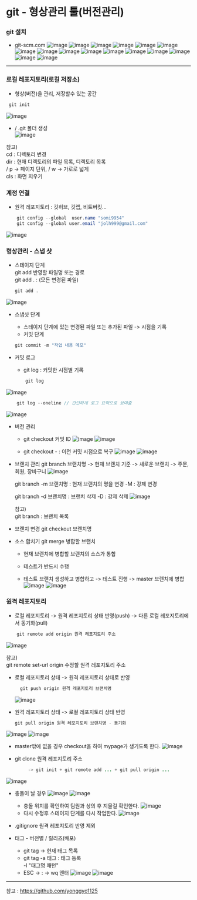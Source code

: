 # git - 형상관리 툴(버전관리)

### git 설치
* git-scm.com
![image](https://github.com/somi9954/git_exam2/assets/137499604/72cd3252-15b4-420f-b3e9-ea31f19650af)
![image](https://github.com/somi9954/git_exam2/assets/137499604/58af1d03-0d72-4ee0-ba11-1bd928c8ad1d)
![image](https://github.com/somi9954/git_exam2/assets/137499604/cde211ff-e5eb-4fe0-9b4c-c56be82bc5b3)
![image](https://github.com/somi9954/git_exam2/assets/137499604/c55ec2c2-a282-4386-9cf2-1f287219fb4c)
![image](https://github.com/somi9954/git_exam2/assets/137499604/a24b4964-02a1-4cbc-8ab9-b90c691427ec)
![image](https://github.com/somi9954/git_exam2/assets/137499604/1a998c5a-0eb3-4f28-911b-e6b04b7ec411)
![image](https://github.com/somi9954/git_exam2/assets/137499604/afcd1546-4196-4c3d-b9b2-6e7ea29c5529)
![image](https://github.com/somi9954/git_exam2/assets/137499604/9477a7fb-7757-4f37-b232-0f3b51819d5e)
![image](https://github.com/somi9954/git_exam2/assets/137499604/f818224a-3af3-42e3-b9d1-c799e8078aba)
![image](https://github.com/somi9954/git_exam2/assets/137499604/663a9104-e22e-43af-8bf5-cedc688eeeba)
![image](https://github.com/somi9954/git_exam2/assets/137499604/b13404d3-bc22-42d2-b18c-1e56f13dd55b)
![image](https://github.com/somi9954/git_exam2/assets/137499604/215f0ce1-8caf-474e-bb7c-d20d0cf27f4e)
![image](https://github.com/somi9954/git_exam2/assets/137499604/a78c137b-3201-47d4-8ac9-a3836ee687df)
![image](https://github.com/somi9954/git_exam2/assets/137499604/dddc0f1a-5388-4a48-91ea-1ce1ff7a3411)
![image](https://github.com/somi9954/git_exam2/assets/137499604/ec9ac509-eb06-4e7f-8e72-193bbde11b83)
![image](https://github.com/somi9954/git_exam2/assets/137499604/e335ca7e-8e3e-4f8d-b67f-91ed0a61bf41)

-----
### 로컬 레포지토리(로컬 저장소)
* 형상(버전)을 관리, 저장할수 있는 공간
  
```JAVA
 git init
```
![image](https://github.com/somi9954/git_exam2/assets/137499604/e5a3739c-aeff-4078-a2d5-23413d3c0db6)

* / .git 폴더 생성  
![image](https://github.com/somi9954/git_exam2/assets/137499604/58a66731-83d5-403c-8ee9-83bb21f5397d)
		
참고)</br>
cd : 디렉토리 변경 </br>
dir : 현재 디렉토리의 파일 목록, 디렉토리 목록</br>
/ p -> 페이지 단위, / w -> 가로로 넓게</br>
cls : 화면 지우기 
		
		
### 계정 연결
* 원격 레포지토리 : 깃허브, 깃랩, 비트버킷...
```JAVA	
	git config --global  user.name "somi9954"
	git config --global user.email "jolh999@gmail.com"
```
![image](https://github.com/somi9954/git_exam2/assets/137499604/fcbbb7bc-a0ca-493d-9ac6-ad8127aa4186)

### 형상관리 - 스냅 샷 
* 스테이지 단계 </br>
	git add 반영할 파일명 또는 경로 </br>
  git add . : (모든 변경된 파일)
	```JAVA
	git add .
	```
 ![image](https://github.com/somi9954/git_exam2/assets/137499604/e44662a1-2b44-4545-ab3b-c69d1f33966e)

* 스냅샷 단계
	* 스테이지 단계에 있는 변경된 파일 또는 추가된 파일 -> 시점을 기록 
	* 커밋 단계 
	```JAVA
	git commit -m "작업 내용 메모"
	```

 * 커밋 로그
	 * git log  : 커밋한 시점별 기록
    ```Java
    	git log
    ```
 ![image](https://github.com/somi9954/git_exam2/assets/137499604/98128800-a803-4693-8a4c-68e5b35fa90b)
```java
	git log --oneline // 간단하게 로그 요약으로 보여줌
```
![image](https://github.com/somi9954/git_exam2/assets/137499604/50944f73-abfc-4e72-a423-9196dc1526f8)

* 버전 관리</br>
	* git checkout 커밋 ID
	![image](https://github.com/somi9954/git_exam2/assets/137499604/e5ce9427-6585-4867-a577-a33b82472ee5)
![image](https://github.com/somi9954/git_exam2/assets/137499604/214660c4-02ac-4401-8766-0b863c49181b)


	* git checkout - : 이전 커밋 시점으로 복구 
![image](https://github.com/somi9954/git_exam2/assets/137499604/1784dd99-845a-4067-9734-64fed8f3e972)
![image](https://github.com/somi9954/git_exam2/assets/137499604/902bafb2-2ca1-4f95-8db9-bb98cd250fa5)


* 브랜치 관리
	git branch 브랜치명 
		-> 현재 브랜치 기준 -> 새로운 브랜치
		-> 주문, 회원, 장바구니
	![image](https://github.com/somi9954/git_exam2/assets/137499604/23bfa63a-1bc8-44c9-8402-8fa06c30f85a)

	git branch -m 브랜치명 : 현재 브랜치의 명을 변경 
				   -M : 강제 변경 
				   
	git branch -d 브랜치명 : 브랜치 삭제 
	               -D : 강제 삭제 
	![image](https://github.com/somi9954/git_exam2/assets/137499604/9d1f061e-1f8c-4c27-a38a-58edbaf93c48)

	참고)</br>
		git branch : 브랜치 목록 
* 브랜치 변경
	git checkout 브랜치명
	
* 소스 합치기
	git merge 병합할 브랜치 
	- 현재 브랜치에 병합할 브랜치의 소스가 통합
	
	- 테스트가 반드시 수행 
	- 테스트 브랜치 생성하고 병합하고 -> 테스트 진행 -> master 브랜치에 병합
![image](https://github.com/somi9954/git_exam2/assets/137499604/bb0de17f-2b15-4270-a310-6ef87f570444)
![image](https://github.com/somi9954/git_exam2/assets/137499604/be49f1bf-eccd-4a47-aedf-ed8a42777b8f)

	
### 원격 레포지토리 
* 로컬 레포지토리 -> 원격 레포지토리 상태 반영(push)  -> 다른 로컬 레포지토리에서 동기화(pull)
```JAVA
	git remote add origin 원격 레포지토리 주소
```
 ![image](https://github.com/somi9954/git_exam2/assets/137499604/e89f79db-8e8e-4b77-8337-9063a33b5c8a)

참고)</br>
		git remote set-url origin 수정할 원격 레포지토리 주소
	
	
* 로컬 레포지토리 상태 -> 원격 레포지토리 상태로 반영
  ```JAVA
	git push origin 원격 레포지토리 브랜치명
	```
  ![image](https://github.com/somi9954/git_exam2/assets/137499604/5526ac5f-cb9b-4cf7-adb1-8f7106390395)

* 원격 레포지토리 상태 -> 로컬 레포지토리 상태 반영
  ```JAVA
  git pull origin 원격 레포지토리 브랜치명 - 동기화
	```
![image](https://github.com/somi9954/git_exam2/assets/137499604/c2b8e746-d140-4d81-94e3-2c17621478b4)
![image](https://github.com/somi9954/git_exam2/assets/137499604/a316caf0-4d83-4e02-b186-82ab7dfec77f)
* master밖에 없을 경우 checkout을 하여 mypage가 생기도록 한다.
![image](https://github.com/somi9954/git_exam2/assets/137499604/85d4c977-05f3-44c9-8e1c-a0232dfcd633)

* git clone 원격 레포지토리 주소
   ```JAVA
		-> git init + git remote add ... + git pull origin ...
	```
![image](https://github.com/somi9954/git_exam2/assets/137499604/36db40bd-ac61-4d4e-9a7d-b9242d0e61ed)

* 충돌이 날 경우
  ![image](https://github.com/somi9954/git_exam2/assets/137499604/5400d380-2e8b-412c-8c38-6c58955a379f)
![image](https://github.com/somi9954/git_exam2/assets/137499604/02ba19aa-fdfa-4ae1-a0b1-230134772f2e)
  * 충돌 위치를 확인하여 팀원과 상의 후 지울걸 확인한다.
   ![image](https://github.com/somi9954/git_exam2/assets/137499604/ab6c951c-383a-4cdc-974e-ca1a0a02cb2f)
  * 다시 수정후 스테이지 단계를 다시 작업한다.
		![image](https://github.com/somi9954/git_exam2/assets/137499604/21ef5ba6-37fa-4077-bf71-a8b9dcdaefd5)

* .gitignore 원격 레포지토리 반영 제외
	
* 태그 - 버전별 / 릴리즈(배포)
  * git tag -> 현재 태그 목록 
  * git tag -a 태그 : 태그 등록</br>
		  -l "태그명 패턴"
   * ESC -> :  -> wq 엔터
![image](https://github.com/somi9954/git_exam2/assets/137499604/5096c0ed-59a2-4ba8-a931-7648384ea121)
![image](https://github.com/somi9954/git_exam2/assets/137499604/27486e59-a56c-43a0-8c54-b91321ad93aa)

-----
참고 : https://github.com/yonggyo1125
